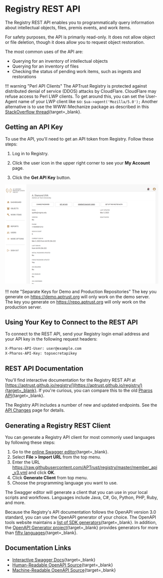 # Registry REST API

The Registry REST API enables you to programmatically query information about intellectual objects, files, premis events, and work items.

For safety purposes, the API is primarily read-only. It does not allow object or file deletion, though it does allow you to request object restoration.

The most common uses of the API are:

* Querying for an inventory of intellectual objects
* Querying for an inventory of files
* Checking the status of pending work items, such as ingests and restorations

!!! warning "Perl API Clients"
    The APTrust Registry is protected against distributed denial of service (DDOS) attacks by CloudFlare. CloudFlare may refuse access to Perl LWP clients. To get around this, you can set the User-Agent name of your LWP client like so: `$ua->agent('Mozilla/5.0');` Another alternative is to use the WWW::Mechanize package as described in this [StackOverflow thread](https://stackoverflow.com/questions/29057331/waiting-for-cloudflare-ddos-protection-lwp-perl){target=_blank}.

## Getting an API Key

To use the API, you'll need to get an API token from Registry. Follow these steps:

1. Log in to Registry.

1. Click the user icon in the upper right corner to see your __My Account__ page.

1. Click the __Get API Key__ button.

![My Account Page](../img/registry/MyAccount.png)

!!! note "Separate Keys for Demo and Production Repositories"
    The key you generate on https://demo.aptrust.org will only work on the demo server. The key you generate on https://repo.aptrust.org will only work on the production server.

## Using Your Key to Connect to the REST API

To connect to the REST API, send your Registry login email address and your API key in the following request headers:

```
X-Pharos-API-User: user@example.com
X-Pharos-API-Key: topsecretapikey
```

## REST API Documentation

You'll find interactive documentation for the Registry REST API at [https://aptrust.github.io/registry/](https://aptrust.github.io/registry/){target=_blank}. If you're curious, you can compare this to the old [Pharos API](api_changes.md){target=_blank}.

The Registry API includes a number of new and updated endpoints. See the [API Changes](api_changes.md) page for details.

## Generating a Registry REST Client

You can generate a Registry API client for most commonly used languages by following these steps:

1. Go to the [online Swagger editor](https://editor.swagger.io){target=_blank}.
2. Select **File > Import URL** from the top menu.
3. Enter the URL https://raw.githubusercontent.com/APTrust/registry/master/member_api_v3.yml and click **OK**.
4. Click **Generate Client** from top menu.
5. Choose the programming language you want to use.

The Swagger editor will generate a client that you can use in your local scripts and workflows. Languages include Java, C#, Go, Python, PHP, Ruby, and more.

Because the Registry's API documentation follows the OpenAPI version 3.0 standard, you can use the OpenAPI generator of your choice. The OpenAPI tools website maintains a [list of SDK generators](https://openapi.tools/#sdk){target=_blank}. In addition, the [OpenAPI Generator project](https://openapi-generator.tech/){target=_blank} provides generators for more than [fifty languages](https://openapi-generator.tech/docs/generators){target=_blank}.

## Documentation Links

* [Interactive Swagger Docs](https://aptrust.github.io/registry/){target=_blank}
* [Human-Readable OpenAPI Source](https://github.com/APTrust/registry/blob/master/member_api_v3.yml){target=_blank}
* [Machine-Readable OpenAPI Source](https://raw.githubusercontent.com/APTrust/registry/master/member_api_v3.yml){target=_blank}
